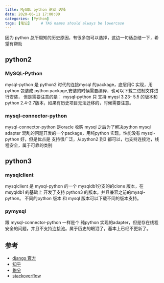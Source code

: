 ```yaml
---
title: MySQL python 驱动 选择
date: 2020-06-11 17:00:00
categories: [Python]
tags: [笔记]     # TAG names should always be lowercase
---
```


因为 python 总所周知的历史原因，有很多包可以选择，这边一句话总结一下，希望有帮助

## python2
### MySQL-Python
mysql-python 是 python2 时代的连接mysql 的package，底层用C 实现，用python 包装成 python package,安装的时候需要编译，也可以下载二进制文件进行安装，
但是需要注意的是： mysql-python 只 支持 myqsl 3.23- 5.5 的版本和python 2.4-2.7版本，如果有历史项目无法迁移的，时候需要注意。

### mysql-connector-python
mysql-connector-python 是oracle 收购 mysql 之后为了解决python mysql adapter 混乱的问题开发的一个package，用纯python 实现，性能没有 mysql-python 好，但是优点是 支持很广泛，从python2 到3 都可以，也支持连接池，线程安全，属于可靠的类别

## python3

### mysqlclient
mysqlclient  是 mysql-python 的一个 mysqldb1分支的的clone 版本，在 msyqldb1 的基础上 开发了支持 python3 的版本，并且兼容之前的mysql-python。
不同的python 版本 和 mysql 版本可以下载不同的版本支持。

### pymysql
跟 mysql-connector-python 一样是个 纯python 实现的adapter，但是存在线程安全的问题，并且不支持连接池。属于历史的眼泪了，基本上已经不更新了。

## 参考
- [django 官方](https://docs.djangoproject.com/en/3.0/ref/databases/#mysql-db-api-drivers)
- [知乎](https://www.zhihu.com/question/268449231)
- [跑分](https://github.com/methane/mysql-driver-benchmarks)
- [stackoverflow](https://stackoverflow.com/questions/43102442/whats-the-difference-between-mysqldb-mysqlclient-and-mysql-connector-python)
